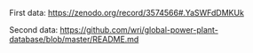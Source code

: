 
First data: https://zenodo.org/record/3574566#.YaSWFdDMKUk

Second data: https://github.com/wri/global-power-plant-database/blob/master/README.md
